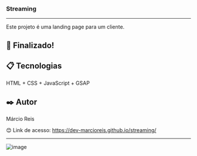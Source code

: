 ### Streaming

---

Este projeto é uma landing page para um cliente.

## 🚀 Finalizado!

## 📋 Tecnologias
HTML + CSS + JavaScript + GSAP

## ✒️ Autor
Márcio Reis

😊 Link de acesso: https://dev-marcioreis.github.io/streaming/


---
![image](https://github.com/dev-marcioreis/streaming/assets/122680054/33f8f092-84d6-4192-8f2d-02e0abfb1ff6)
